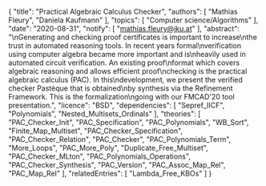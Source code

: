 {
    "title": "Practical Algebraic Calculus Checker",
    "authors": [
        "Mathias Fleury",
        "Daniela Kaufmann"
    ],
    "topics": [
        "Computer science/Algorithms"
    ],
    "date": "2020-08-31",
    "notify": [
        "mathias.fleury@jku.at"
    ],
    "abstract": "\nGenerating and checking proof certificates is important to increase\nthe trust in automated reasoning tools. In recent years formal\nverification using computer algebra became more important and is\nheavily used in automated circuit verification.  An existing proof\nformat which covers algebraic reasoning and allows efficient proof\nchecking is the practical algebraic calculus (PAC). In this\ndevelopment, we present the verified checker Pastèque that is obtained\nby synthesis via the Refinement Framework.  This is the formalization\ngoing with our FMCAD'20 tool presentation.",
    "licence": "BSD",
    "dependencies": [
        "Sepref_IICF",
        "Polynomials",
        "Nested_Multisets_Ordinals"
    ],
    "theories": [
        "PAC_Checker_Init",
        "PAC_Specification",
        "PAC_Polynomials",
        "WB_Sort",
        "Finite_Map_Multiset",
        "PAC_Checker_Specification",
        "PAC_Checker_Relation",
        "PAC_Checker",
        "PAC_Polynomials_Term",
        "More_Loops",
        "PAC_More_Poly",
        "Duplicate_Free_Multiset",
        "PAC_Checker_MLton",
        "PAC_Polynomials_Operations",
        "PAC_Checker_Synthesis",
        "PAC_Version",
        "PAC_Assoc_Map_Rel",
        "PAC_Map_Rel"
    ],
    "relatedEntries": [
        "Lambda_Free_KBOs"
    ]
}